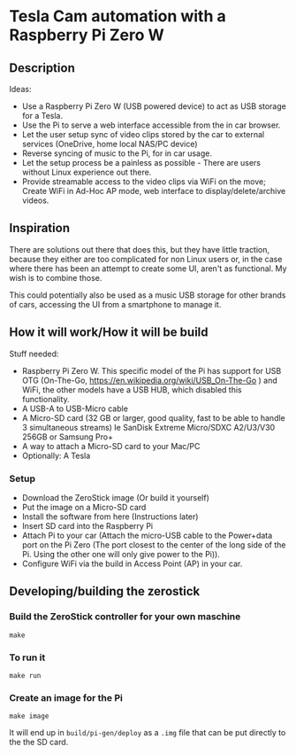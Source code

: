 # Tesla Cam automation with a Raspberry Pi Zero W

## Description

Ideas:

- Use a Raspberry Pi Zero W (USB powered device) to act as USB storage for a Tesla.
- Use the Pi to serve a web interface accessible from the in car browser.
- Let the user setup sync of video clips stored by the car to external services (OneDrive, home local NAS/PC device)
- Reverse syncing of music to the Pi, for in car usage.
- Let the setup process be a painless as possible - There are users without Linux experience out there.
- Provide streamable access to the video clips via WiFi on the move; Create WiFi in Ad-Hoc AP mode, web interface to display/delete/archive videos.

## Inspiration

There are solutions out there that does this, but they have little traction, because they either are too complicated for non Linux users or, in the case where there has been an attempt to create some UI, aren't as functional. My wish is to combine those.

This could potentially also be used as a music USB storage for other brands of cars, accessing the UI from a smartphone to manage it.

## How it will work/How it will be build

Stuff needed:

- Raspberry Pi Zero W. This specific model of the Pi has support for USB OTG (On-The-Go, https://en.wikipedia.org/wiki/USB_On-The-Go ) and WiFi, the other models have a USB HUB, which disabled this functionality.
- A USB-A to USB-Micro cable
- A Micro-SD card (32 GB or larger, good quality, fast to be able to handle 3 simultaneous streams) Ie SanDisk Extreme Micro/SDXC A2/U3/V30 256GB or Samsung Pro+
- A way to attach a Micro-SD card to your Mac/PC
- Optionally: A Tesla

### Setup

- Download the ZeroStick image (Or build it yourself)
- Put the image on a Micro-SD card
- Install the software from here (Instructions later)
- Insert SD card into the Raspberry Pi
- Attach Pi to your car (Attach the micro-USB cable to the Power+data port on the Pi Zero (The port closest to the center of the long side of the Pi. Using the other one will only give power to the Pi)).
- Configure WiFi via the build in Access Point (AP) in your car.


## Developing/building the zerostick

### Build the ZeroStick controller for your own maschine

```
make
```

### To run it

```
make run
```

### Create an image for the Pi

```
make image
```

It will end up in `build/pi-gen/deploy` as a `.img` file that can be put directly to the the SD card.
